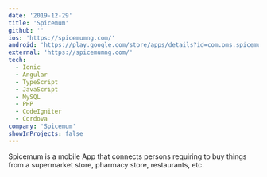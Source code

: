 ```yaml
---
date: '2019-12-29'
title: 'Spicemum'
github: ''
ios: 'https://spicemumng.com/'
android: 'https://play.google.com/store/apps/details?id=com.oms.spicemum&hl=en'
external: 'https://spicemumng.com/'
tech:
  - Ionic
  - Angular
  - TypeScript
  - JavaScript
  - MySQL
  - PHP
  - CodeIgniter
  - Cordova
company: 'Spicemum'
showInProjects: false
---
```


Spicemum is a mobile App that connects persons requiring to buy things from a supermarket store, pharmacy store, restaurants, etc.
